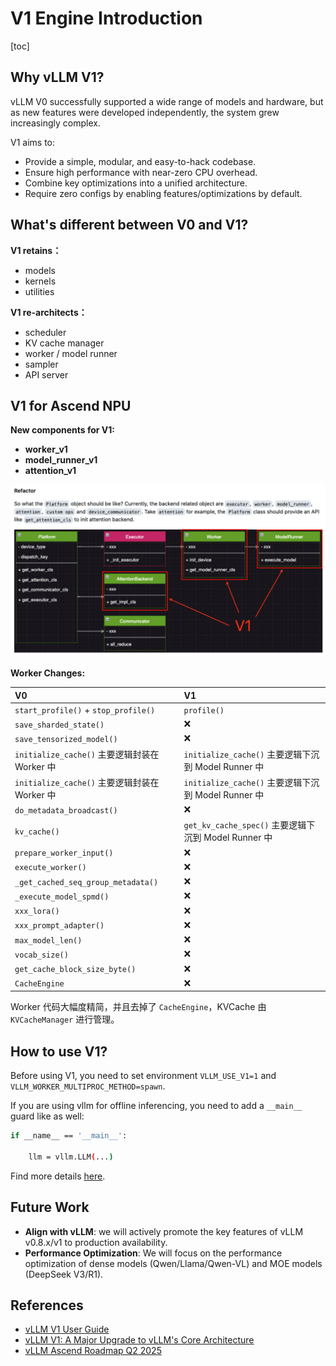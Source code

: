 # V1 Engine Introduction

[toc]

## Why vLLM V1?

vLLM V0 successfully supported a wide range of models and hardware, but as new features were developed independently, the system grew increasingly complex.

V1 aims to:

- Provide a simple, modular, and easy-to-hack codebase.
- Ensure high performance with near-zero CPU overhead.
- Combine key optimizations into a unified architecture.
- Require zero configs by enabling features/optimizations by default.

## What's different between V0 and V1?

**V1 retains：**

- models
- kernels
- utilities

**V1 re-architects：**

- scheduler
- KV cache manager
- worker / model runner
- sampler
- API server

## V1 for Ascend NPU

**New components for V1:**

- **worker_v1**
- **model_runner_v1**
- **attention_v1**

![](./images/iShot_2025-04-01_16.18.55.png)

**Worker Changes:**

| V0 | V1 |
|:---|:---|
| `start_profile()` + `stop_profile()` | `profile()` |
| `save_sharded_state()` | ❌ |
| `save_tensorized_model()` | ❌ |
| `initialize_cache()` 主要逻辑封装在 Worker 中 | `initialize_cache()` 主要逻辑下沉到 Model Runner 中 |
| `initialize_cache()` 主要逻辑封装在 Worker 中 | `initialize_cache()` 主要逻辑下沉到 Model Runner 中 |
| `do_metadata_broadcast()` | ❌ |
| `kv_cache()` | `get_kv_cache_spec()` 主要逻辑下沉到 Model Runner 中 |
| `prepare_worker_input()` | ❌ |
| `execute_worker()` | ❌ |
| `_get_cached_seq_group_metadata()` | ❌ |
| `_execute_model_spmd()` | ❌ |
| `xxx_lora()` | ❌ |
| `xxx_prompt_adapter()` | ❌ |
| `max_model_len()` | ❌ |
| `vocab_size()` | ❌ |
| `get_cache_block_size_byte()` | ❌ |
| `CacheEngine` | ❌ |

Worker 代码大幅度精简，并且去掉了 `CacheEngine`，KVCache 由 `KVCacheManager` 进行管理。

## How to use V1?

Before using V1, you need to set environment `VLLM_USE_V1=1` and `VLLM_WORKER_MULTIPROC_METHOD=spawn`.

If you are using vllm for offline inferencing, you need to add a `__main__` guard like as well:

```bash
if __name__ == '__main__':

    llm = vllm.LLM(...)
```

Find more details [<u>here</u>](https://docs.vllm.ai/en/latest/getting_started/troubleshooting.html#python-multiprocessing).

## Future Work

- **Align with vLLM**: we will actively promote the key features of vLLM v0.8.x/v1 to production availability.
- **Performance Optimization**: We will focus on the performance optimization of dense models (Qwen/Llama/Qwen-VL) and MOE models (DeepSeek V3/R1).

## References

- [<u>vLLM V1 User Guide</u>](https://docs.vllm.ai/en/stable/getting_started/v1_user_guide.html)
- [<u>vLLM V1: A Major Upgrade to vLLM's Core Architecture</u>](https://blog.vllm.ai/2025/01/27/v1-alpha-release.html)
- [<u>vLLM Ascend Roadmap Q2 2025</u>](https://github.com/vllm-project/vllm-ascend/issues/448)
